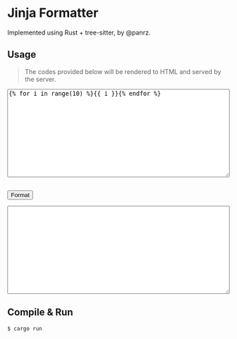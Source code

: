 # Jinja Formatter

Implemented using Rust + tree-sitter, by @panrz.

## Usage

> The codes provided below will be rendered to HTML and served by the server.

<pre>
<textarea id="input" style="width: 100%; height: 200px;" spellcheck="false">
{% for i in range(10) %}{{ i }}{% endfor %}
</textarea>
</pre>

<button onclick="format()">Format</button>

<pre><textarea id="output" style="width: 100%; height: 200px;" spellcheck="false"></textarea></pre>

<script>
  // Generated by copilot
  function format() {
    const input = document.getElementById('input').value;
    fetch('/format', {
      method: 'POST',
      headers: {
        'Content-Type': 'application/json',
      },
      body: JSON.stringify({ input }),
    })
      .then((res) => res.text())
      .then((data) => {
        document.getElementById('output').value = data;
      });
  }
</script>

## Compile & Run

```bash
$ cargo run
```
